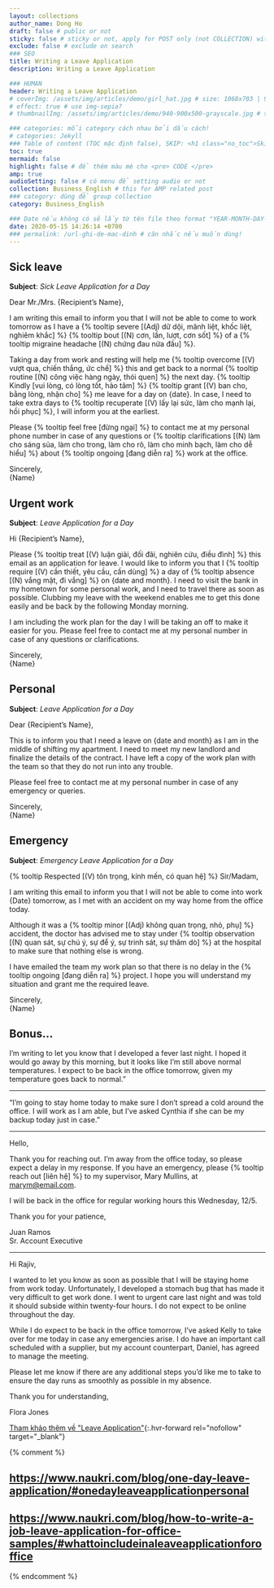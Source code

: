 ```yaml
---
layout: collections
author_name: Dong Ho
draft: false # public or not
sticky: false # sticky or not, apply for POST only (not COLLECTION) with including thumbnailImg
exclude: false # exclude on search
### SEO
title: Writing a Leave Application
description: Writing a Leave Application

### HUMAN
header: Writing a Leave Application
# coverImg: /assets/img/articles/demo/girl_hat.jpg # size: 1068x703 | 900x500 | 600x400
# effect: true # use img-sepia?
# thumbnailImg: /assets/img/articles/demo/940-900x500-grayscale.jpg # size: 900x500 | 600x400

### categories: mỗi category cách nhau bởi dấu cách!
# categories: Jekyll
### Table of content (TOC mặc định false), SKIP: <h1 class="no_toc">Skip toc</h1> hoặc <div class="no_toc_section">
toc: true
mermaid: false
highlight: false # để thêm màu mè cho <pre> CODE </pre>
amp: true
audioSetting: false # có menu để setting audio or not
collection: Business_English # this for AMP related post
### category: dùng để group collection
category: Business_English

### Date nếu không có sẽ lấy từ tên file theo format "YEAR-MONTH-DAY-title.md"
date: 2020-05-15 14:26:14 +0700
### permalink: /url-ghi-de-mac-dinh # cân nhắc nếu muốn dùng!
---
```


## Sick leave

**Subject**: *Sick Leave Application for a Day*

Dear Mr./Mrs. {Recipient’s Name},

I am writing this email to inform you that I will not be able to come to work tomorrow as I have a {% tooltip severe [(Adj) dữ dội, mãnh liệt, khốc liệt, nghiêm khắc] %} {% tooltip bout [(N) cơn, lần, lượt, cơn sốt] %} of a {% tooltip migraine headache [(N) chứng đau nửa đầu] %}.

Taking a day from work and resting will help me {% tooltip overcome [(V) vượt qua, chiến thắng, ức chế] %} this and get back to a normal {% tooltip routine [(N) công việc hàng ngày, thói quen] %} the next day. {% tooltip Kindly [vui lòng, có lòng tốt, hảo tâm] %} {% tooltip grant [(V) ban cho, bằng lòng, nhận cho] %} me leave for a day on {date}. In case, I need to take extra days to {% tooltip recuperate [(V) lấy lại sức, làm cho mạnh lại, hồi phục] %}, I will inform you at the earliest.

Please {% tooltip feel free [đừng ngại] %} to contact me at my personal phone number in case of any questions or {% tooltip clarifications [(N) làm cho sáng sủa, làm cho trong, làm cho rõ, làm cho minh bạch, làm cho dễ hiểu] %} about {% tooltip ongoing [đang diễn ra] %} work at the office.

Sincerely,<br>
{Name}

## Urgent work

**Subject**: *Leave Application for a Day*

Hi {Recipient’s Name},

Please {% tooltip treat [(V) luận giải, đối đãi, nghiên cứu, điều đình] %} this email as an application for leave. I would like to inform you that I {% tooltip require [(V) cần thiết, yêu cầu, cần dùng] %} a day of {% tooltip absence [(N) vắng mặt, đi vắng] %} on {date and month}. I need to visit the bank in my hometown for some personal work, and I need to travel there as soon as possible. Clubbing my leave with the weekend enables me to get this done easily and be back by the following Monday morning.

I am including the work plan for the day I will be taking an off to make it easier for you. Please feel free to contact me at my personal number in case of any questions or clarifications.

Sincerely,<br>
{Name}

## Personal

**Subject**: *Leave Application for a Day*

Dear {Recipient’s Name},

This is to inform you that I need a leave on {date and month} as I am in the middle of shifting my apartment. I need to meet my new landlord and finalize the details of the contract. I have left a copy of the work plan with the team so that they do not run into any trouble.

Please feel free to contact me at my personal number in case of any emergency or queries.

Sincerely,<br>
{Name}

## Emergency

**Subject**: *Emergency Leave Application for a Day*

{% tooltip Respected [(V) tôn trọng, kính mến, có quan hệ] %} Sir/Madam,

I am writing this email to inform you that I will not be able to come into work {Date} tomorrow, as I met with an accident on my way home from the office today.

Although it was a {% tooltip minor [(Adj) không quan trọng, nhỏ, phụ] %} accident, the doctor has advised me to stay under {% tooltip observation [(N) quan sát, sự chú ý, sự để ý, sự trinh sát, sự thăm dò] %} at the hospital to make sure that nothing else is wrong.

I have emailed the team my work plan so that there is no delay in the {% tooltip ongoing [đang diễn ra] %} project. I hope you will understand my situation and grant me the required leave.

Sincerely,<br>
{Name}

## Bonus...

I’m writing to let you know that I developed a fever last night. I hoped it would go away by this morning, but it looks like I’m still above normal temperatures. I expect to be back in the office tomorrow, given my temperature goes back to normal.”

<hr>

“I’m going to stay home today to make sure I don’t spread a cold around the office. I will work as I am able, but I’ve asked Cynthia if she can be my backup today just in case.”

<hr>

Hello,

Thank you for reaching out. I’m away from the office today, so please expect a delay in my response. If you have an emergency, please {% tooltip reach out [liên hệ] %} to my supervisor, Mary Mullins, at marym@email.com.

I will be back in the office for regular working hours this Wednesday, 12/5.

Thank you for your patience,

Juan Ramos<br>
Sr. Account Executive

<hr>

Hi Rajiv,

I wanted to let you know as soon as possible that I will be staying home from work today. Unfortunately, I developed a stomach bug that has made it very difficult to get work done. I went to urgent care last night and was told it should subside within twenty-four hours. I do not expect to be online throughout the day.

While I do expect to be back in the office tomorrow, I’ve asked Kelly to take over for me today in case any emergencies arise. I do have an important call scheduled with a supplier, but my account counterpart, Daniel, has agreed to manage the meeting.

Please let me know if there are any additional steps you’d like me to take to ensure the day runs as smoothly as possible in my absence.

Thank you for understanding,

Flora Jones

[Tham khảo thêm về "Leave Application"](https://www.naukri.com/blog/tag/leave-application/){:.hvr-forward rel="nofollow" target="_blank"}

{% comment %}
## https://www.naukri.com/blog/one-day-leave-application/#onedayleaveapplicationpersonal
## https://www.naukri.com/blog/how-to-write-a-job-leave-application-for-office-samples/#whattoincludeinaleaveapplicationforoffice
{% endcomment %}